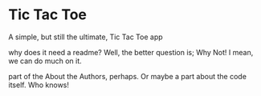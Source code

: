 # Tic Tac Toe

A simple, but still the ultimate, Tic Tac Toe app

why does it need a readme? Well, the better question is; Why Not! I mean, we can do much on it.

part of the About the Authors, perhaps. Or maybe a part about the code itself. Who knows!
